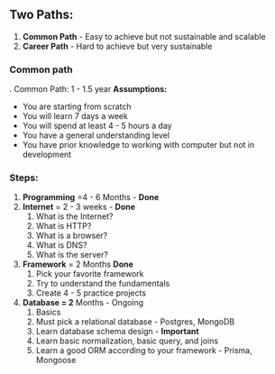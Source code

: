 ## Two Paths:

1. **Common Path** - Easy to achieve but not sustainable and scalable
2. **Career Path** - Hard to achieve but very sustainable

### Common path

. Common Path: 1 - 1.5 year
**Assumptions:**

- You are starting from scratch
- You will learn 7 days a week
- You will spend at least 4 - 5 hours a day
- You have a general understanding level
- You have prior knowledge to working with computer but not in development

### Steps:

1. **Programming** =4 - 6 Months - **Done**
2. **Internet** = 2 - 3 weeks - **Done**
   1. What is the Internet?
   2. What is HTTP?
   3. What is a browser?
   4. What is DNS?
   5. What is the server?
3. **Framework** = 2 Months **Done**
   1. Pick your favorite framework
   2. Try to understand the fundamentals
   3. Create 4 - 5 practice projects
4. **Database = 2** Months - Ongoing
   1. Basics
   2. Must pick a relational database - Postgres, MongoDB
   3. Learn database schema design - **Important**
   4. Learn basic normalization, basic query, and joins
   5. Learn a good ORM according to your framework - Prisma, Mongoose
